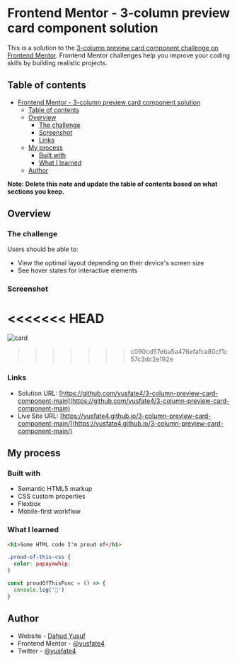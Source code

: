 # Frontend Mentor - 3-column preview card component solution

This is a solution to the [3-column preview card component challenge on Frontend Mentor](https://www.frontendmentor.io/challenges/3column-preview-card-component-pH92eAR2-). Frontend Mentor challenges help you improve your coding skills by building realistic projects. 

## Table of contents

- [Frontend Mentor - 3-column preview card component solution](#frontend-mentor---3-column-preview-card-component-solution)
  - [Table of contents](#table-of-contents)
  - [Overview](#overview)
    - [The challenge](#the-challenge)
    - [Screenshot](#screenshot)
    - [Links](#links)
  - [My process](#my-process)
    - [Built with](#built-with)
    - [What I learned](#what-i-learned)
  - [Author](#author)
 

**Note: Delete this note and update the table of contents based on what sections you keep.**

## Overview

### The challenge

Users should be able to:

- View the optimal layout depending on their device's screen size
- See hover states for interactive elements

### Screenshot


<<<<<<< HEAD
=======

![card](https://user-images.githubusercontent.com/65573250/173956320-c2ca6ac4-7a78-4d0d-ac9c-9c18d0ab451e.png)

>>>>>>> c090cd57eba5a476efafca80cf1c57c3dc2e192e

### Links

- Solution URL: [https://github.com/yusfate4/3-column-preview-card-component-main](https://github.com/yusfate4/3-column-preview-card-component-main)
- Live Site URL: [https://yusfate4.github.io/3-column-preview-card-component-main/](https://yusfate4.github.io/3-column-preview-card-component-main/)

## My process

### Built with

- Semantic HTML5 markup
- CSS custom properties
- Flexbox
- Mobile-first workflow

### What I learned

```html
<h1>Some HTML code I'm proud of</h1>
```
```css
.proud-of-this-css {
  color: papayawhip;
}
```
```js
const proudOfThisFunc = () => {
  console.log('🎉')
}
```


## Author

- Website - [Dahud Yusuf](https://www.github.com/yusfate4)
- Frontend Mentor - [@yusfate4](https://www.frontendmentor.io/profile/yourusername)
- Twitter - [@yusfate4](https://www.twitter.com/yusfate4)
